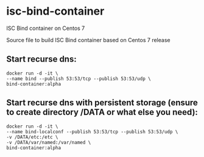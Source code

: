 # isc-bind-container
ISC Bind container on Centos 7

Source file to build ISC Bind container based on Centos 7 release

## Start recurse dns:

```
docker run -d -it \
--name bind --publish 53:53/tcp --publish 53:53/udp \
bind-container:alpha
```

## Start recurse dns with persistent storage (ensure to create directory /DATA or what else you need):

```
docker run -d -it \
--name bind-localconf --publish 53:53/tcp --publish 53:53/udp \
-v /DATA/etc:/etc \
-v /DATA/var/named:/var/named \
bind-container:alpha
```
